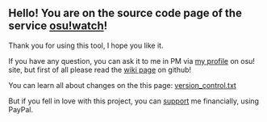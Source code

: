 ## Hello! You are on the source code page of the service [osu!watch](osuwatch.pw)!

Thank you for using this tool, I hope you like it.

If you have any question, you can ask it to me in PM via [my profile](https://osu.ppy.sh/u/7116996) on osu! site, but first of all please read the [wiki page](https://github.com/VostokSisters/osu-watch/wiki/Wiki-%D0%BD%D0%B0-%D1%80%D1%83%D1%81%D1%81%D0%BA%D0%BE%D0%BC) on github!

You can learn all about changes on the this page:  [version_control.txt](http://osuwatch.pw/version_control)

But if you fell in love with this project, you can [support](https://www.paypal.me/vostoksisters/50) me financially, using PayPal.
